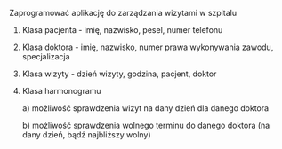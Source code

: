 Zaprogramować aplikację do zarządzania wizytami w szpitalu

1. Klasa pacjenta - imię, nazwisko, pesel, numer telefonu
2. Klasa doktora - imię, nazwisko, numer prawa wykonywania zawodu, specjalizacja
3. Klasa wizyty - dzień wizyty, godzina, pacjent, doktor
4. Klasa harmonogramu 

    a) możliwość sprawdzenia wizyt na dany dzień dla danego doktora
    
    b) możliwość sprawdzenia wolnego terminu do danego doktora (na dany dzień, bądź najbliższy wolny)
